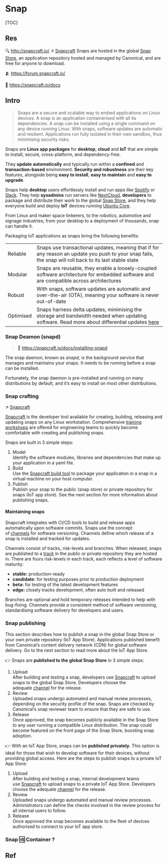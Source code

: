 # Snap

[TOC]



## Res
🔍 http://snapcraft.io/
↗ [Snapcraft](Snapcraft.md)
Snaps are hosted in the global [Snap Store](http://snapcraft.io/), an application repository hosted and managed by Canonical, and are free for anyone to download. 

🫂 https://forum.snapcraft.io/

📂 https://snapcraft.io/docs



## Intro
> Snaps are a secure and scalable way to embed applications on Linux devices. A snap is an application containerised with all its dependencies. A snap can be installed using a single command on any device running Linux. With snaps, software updates are automatic and resilient. Applications run fully isolated in their own sandbox, thus minimising security risks.

Snaps are **Linux app packages** for **desktop**, **cloud** and **IoT** that are simple to install, secure, cross-platform, and dependency-free.

They **update automatically** and typically run within a **confined** and **transaction-based** environment. **Security and robustness** are their key features, alongside being **easy to install**, **easy to maintain** and **easy to upgrade**.

Snaps help **desktop** users effortlessly install and run apps like [Spotify](https://snapcraft.io/spotify) or [Slack](https://snapcraft.io/slack). They help **sysadmins** run servers like [NextCloud](https://snapcraft.io/nextcloud), **developers** to package and distribute their work to the global [Snap Store](https://snapcraft.io/store), and they help everyone build and deploy **IoT** devices running [Ubuntu Core](https://ubuntu.com/core).

From Linux and maker space tinkerers, to the robotics, automotive and signage industries; from your desktop to a deployment of thousands, snap can handle it.

Packaging IoT applications as snaps bring the following benefits:

| | |
|---|---|
|Reliable|Snaps use transactional updates, meaning that if for any reason an update you push to your snap fails, the snap will roll back to its last stable state|
|Modular|Snaps are reusable, they enable a loosely-coupled software architecture for embedded software and are compatible across architectures|
|Robust|With snaps, software updates are automatic and over-the-air (OTA), meaning your software is never out-of-date|
|Optimised|Snaps harness delta updates, minimising the storage and bandwidth needed when updating software. Read more about differential updates [here](https://ubuntu.com/engage/snap-deltas)|


### Snap Deamon (snapd)
> 🔗 https://snapcraft.io/docs/installing-snapd

The snap daemon, known as _snapd_, is the background service that manages and maintains your snaps. It needs to be running before a snap can be installed.

Fortunately, the snap daemon is pre-installed and running on many distributions by default, and it’s easy to install on most other distributions.


### Snap crafting
↗ [Snapcraft](Snapcraft.md)

[Snapcraft](https://snapcraft.io/snapcraft) is the developer tool available for creating, building, releasing and updating snaps on any Linux workstation. Comprehensive [training workshops](https://ubuntu.com/smart-start/guide/training-workshops) are offered for engineering teams to quickly become comfortable with creating and publishing snaps.

Snaps are built in 3 simple steps:
1. Model  
    Identify the software modules, libraries and dependencies that make up your application in a yaml file.
2. Build  
    Use the [Snapcraft build tool](https://snapcraft.io/snapcraft) to package your application in a snap in a virtual machine on your host computer.
3. Publish  
    Publish your snap to the public (snap store) or private repository for snaps (IoT app store). See the next section for more information about publishing snaps.

#### Maintaining snaps
Snapcraft integrates with CI/CD tools to build and release apps automatically upon software commits. Snaps use the concept of [channels](https://snapcraft.io/docs/channels) for software versioning. Channels define which release of a snap is installed and tracked for updates.

Channels consist of tracks, risk-levels and branches. When released, snaps are published to a [track](https://snapcraft.io/docs/channels) in the public or private repository they are hosted in. There are fours risk-levels in each track, each reflects a level of software maturity:

- **stable:** production-ready
- **candidate:** for testing purposes prior to production deployment
- **beta:** for testing of the latest development features
- **edge:** closely tracks development, often auto built and released

Branches are optional and hold temporary releases intended to help with bug-fixing. Channels provide a consistent method of software versioning, standardising software delivery for developers and users.


### Snap publishing
This section describes how to publish a snap in the global Snap Store or your own private repository (IoT App Store). Applications published benefit from Canonical’s content delivery network (CDN) for global software delivery. Go to the next section to read more about the IoT App Store.

👉 Snaps are **published to the global Snap Store** in 3 simple steps:
1. Upload  
    After building and testing a snap, developers use [Snapcraft](https://snapcraft.io/docs/releasing-your-app) to upload snaps to the global Snap Store. Developers choose the adequate [channel](https://snapcraft.io/docs/release-management) for the release.
2. Review  
    Uploaded snaps undergo automated and manual review processes, depending on the security profile of the snap. Snaps are checked by Canonical’s snap reviewer team to ensure that they are safe to use.
3. Release  
    Once approved, the snap becomes publicly available in the Snap Store to any user running a compatible Linux distribution. The snap could become featured on the front page of the Snap Store, boosting snap adoption.

👉 With an IoT App Store, snaps can be **published privately.** This option is ideal for those that wish to develop software for their devices, without providing global access. Here are the steps to publish snaps to a private IoT App Store:
1. Upload  
    After building and testing a snap, internal development teams use [Snapcraft](https://snapcraft.io/docs/releasing-your-app) to upload snaps to a private IoT App Store. Developers choose the adequate [channel](https://snapcraft.io/docs/release-management) for the release.
2. Review  
    Uploaded snaps undergo automated and manual review processes. Administrators can define the checks involved in the review process for all internal users to follow.
3. Release  
    Once approved the snap becomes available to the fleet of devices authorised to connect to your IoT app store.


### Snap 🆚 Container ?




## Ref

